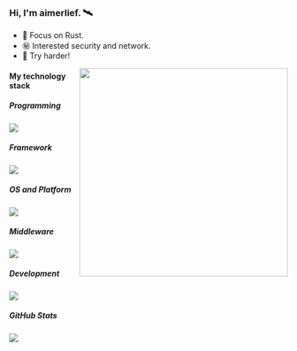 <h3>Hi, I'm aimerlief. 🛰️</h3>
<div>
  <ul>
    <li>🦀 Focus on Rust.</li>
    <li>㊙️ Interested security and network.</li>
    <li>🌸 Try harder!</li>
  </ul>
</div>


<a href="https://github.com/aimerlief">
  <img align="right" width="377px"src="https://github.com/user-attachments/assets/b193304e-50ef-4011-9353-a5e46ca3fdbb">
</a>

<div align="left">
  <h4>My technology stack</h4>
  <h5>Programming</h5>
  <div>
    <img src="https://skillicons.dev/icons?i=bash,rust,py,js,java,html,css" />
  </div>

  <h5>Framework</h5>
  <div>
    <img src="https://skillicons.dev/icons?i=react,astro,spring" />
  </div>

  <h5>OS and Platform</h5>
  <div>
    <img src="https://skillicons.dev/icons?i=linux,docker,github,azure,cloudflare" />
  </div>

  <h5>Middleware</h5>
  <div>
    <img src="https://skillicons.dev/icons?i=redis" />
  </div>

  <h5>Development</h5>
  <div>
    <img src="https://skillicons.dev/icons?i=debian,git,vscode,maven,vite,pnpm" />
  </div>

  <h5>GitHub Stats</h5>
  <div>
    <img src="https://github-readme-stats.vercel.app/api/top-langs/?username=aimerlief&layout=compact&title_color=000&text_color=000&hide=CSS,HTML,PowerShell,Dockerfile,Makefile,Vim%20script&langs_count=4&hide_border=true" />
  </div>
</div>
